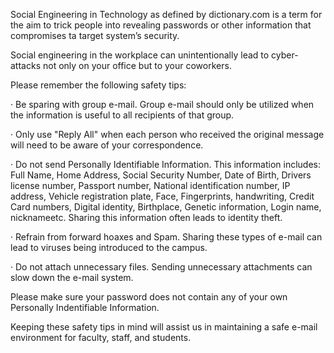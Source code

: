 Social Engineering in Technology as defined by dictionary.com is a term for the aim to trick people into revealing passwords or other information  that compromises ta target system’s security.

Social engineering in the workplace can unintentionally lead to cyber-attacks not only on your office but to your coworkers.


Please remember the following safety tips:

·     	Be sparing with group e-mail. Group e-mail should only be utilized when the information is useful to all recipients of that group.

·     	Only use "Reply All" when each person who received the original message will need to be aware of your correspondence.

·     	Do not send Personally Identifiable Information. This information includes: Full Name, Home Address, Social Security Number, Date of Birth, Drivers license number, Passport number, National identification number, IP address, Vehicle registration plate, Face, Fingerprints, handwriting, Credit Card numbers, Digital identity, Birthplace, Genetic information, Login name, nicknameetc. Sharing this information often leads to identity theft.

·     	Refrain from forward hoaxes and Spam. Sharing these types of e-mail can lead to viruses being introduced to the campus.

·     	Do not attach unnecessary files. Sending unnecessary attachments can slow down the e-mail system.

Please make sure your password does not contain any of your own Personally Indentifiable Information.


Keeping these safety tips in mind will assist us in maintaining a safe e-mail environment for faculty, staff, and students.


